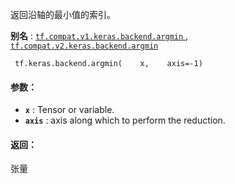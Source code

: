 返回沿轴的最小值的索引。

**别名** : [ `tf.compat.v1.keras.backend.argmin` ](/api_docs/python/tf/keras/backend/argmin), [ `tf.compat.v2.keras.backend.argmin` ](/api_docs/python/tf/keras/backend/argmin)

```
 tf.keras.backend.argmin(    x,    axis=-1) 
```

#### 参数：
- **`x`** : Tensor or variable.
- **`axis`** : axis along which to perform the reduction.


#### 返回：
张量

